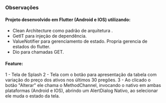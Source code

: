 
### Observações

#### Projeto desenvolvido em Flutter (Android e IOS) utilizando:
	
- Clean Architecture como padrão de arquitetura .
- GetIT para injeção de dependência.
- ValueNotifier para gerenciamento de estado. Propria gerencia de estados do flutter.
- Dio para chamadas GET.

#### Feature:

1 - Tela de Splash
2 - Tela com o botão para apresentação da tabela com variação do preço dos ativos nos últimos 30 pregões.
3 - Ao clicado o botão "Alterar" ele chama o MethodChannel, invocando o nativo em ambas plataformas (Android e IOS), abrindo um AlertDialog Nativo, ao selecionar ele muda o estado da tela.
